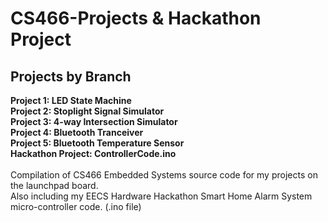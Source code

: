 # CS466-Projects & Hackathon Project
## Projects by Branch
**Project 1: LED State Machine</br>
Project 2: Stoplight Signal Simulator</br>
Project 3: 4-way Intersection Simulator</br>
Project 4: Bluetooth Tranceiver</br>
Project 5: Bluetooth Temperature Sensor</br>
Hackathon Project: ControllerCode.ino**</br></br>
Compilation of CS466 Embedded Systems source code for my projects on the launchpad board.</br>
Also including my EECS Hardware Hackathon Smart Home Alarm System micro-controller code. (.ino file)
